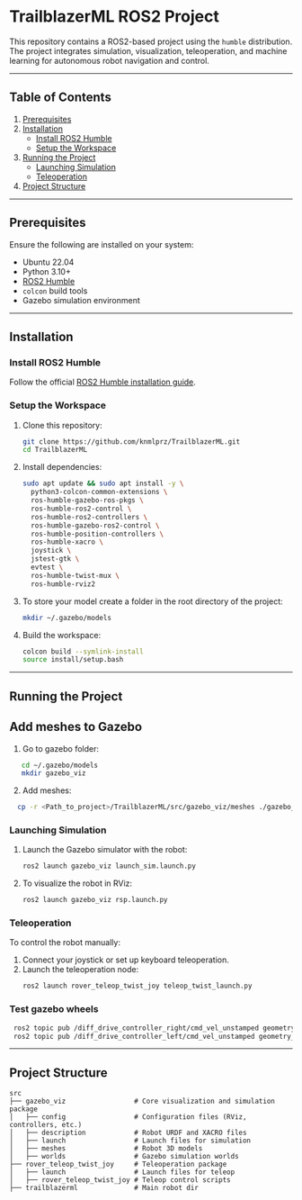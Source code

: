 # TrailblazerML ROS2 Project

This repository contains a ROS2-based project using the `humble` distribution. The project integrates simulation, visualization, teleoperation, and machine learning for autonomous robot navigation and control.

---

## Table of Contents
1. [Prerequisites](#prerequisites)
2. [Installation](#installation)
   - [Install ROS2 Humble](#install-ros2-humble)
   - [Setup the Workspace](#setup-the-workspace)
3. [Running the Project](#running-the-project)
   - [Launching Simulation](#launching-simulation)
   - [Teleoperation](#teleoperation)
4. [Project Structure](#project-structure)

---

## Prerequisites
Ensure the following are installed on your system:
- Ubuntu 22.04
- Python 3.10+
- [ROS2 Humble](https://docs.ros.org/en/humble/index.html)
- `colcon` build tools
- Gazebo simulation environment

---

## Installation

### Install ROS2 Humble
Follow the official [ROS2 Humble installation guide](https://docs.ros.org/en/humble/Installation.html).

### Setup the Workspace
1. Clone this repository:
    ```bash
    git clone https://github.com/knmlprz/TrailblazerML.git
    cd TrailblazerML
    ```
2. Install dependencies:
    ```bash
    sudo apt update && sudo apt install -y \
      python3-colcon-common-extensions \
      ros-humble-gazebo-ros-pkgs \
      ros-humble-ros2-control \
      ros-humble-ros2-controllers \
      ros-humble-gazebo-ros2-control \
      ros-humble-position-controllers \
      ros-humble-xacro \
      joystick \
      jstest-gtk \
      evtest \
      ros-humble-twist-mux \
      ros-humble-rviz2
    ```
3. To store your model create a folder in the root directory of the project:
    ```bash
    mkdir ~/.gazebo/models
    ```
4. Build the workspace:
    ```bash
    colcon build --symlink-install
    source install/setup.bash
    ```

---

## Running the Project

## Add meshes to Gazebo
1. Go to gazebo folder:
```bash
   cd ~/.gazebo/models
   mkdir gazebo_viz
```
2. Add meshes:
```bash
  cp -r <Path_to_project>/TrailblazerML/src/gazebo_viz/meshes ./gazebo_viz
```

### Launching Simulation
1. Launch the Gazebo simulator with the robot:
    ```bash
    ros2 launch gazebo_viz launch_sim.launch.py
    ```
2. To visualize the robot in RViz:
    ```bash
    ros2 launch gazebo_viz rsp.launch.py
    ```

### Teleoperation
To control the robot manually:
1. Connect your joystick or set up keyboard teleoperation.
2. Launch the teleoperation node:
    ```bash
    ros2 launch rover_teleop_twist_joy teleop_twist_launch.py
    ```
### Test gazebo wheels 

   ```bash
    ros2 topic pub /diff_drive_controller_right/cmd_vel_unstamped geometry_msgs/msg/Twist "{linear: {x: 2.0, y: 0.0, z: 0.0}, angular: {x: 0.0, y: 0.0, z: 0.0}}"
    ros2 topic pub /diff_drive_controller_left/cmd_vel_unstamped geometry_msgs/msg/Twist "{linear: {x: 2.0, y: 0.0, z: 0.0}, angular: {x: 0.0, y: 0.0, z: 0.0}}"
   ```
   
---

## Project Structure
```plaintext
src
├── gazebo_viz                 # Core visualization and simulation package
│   ├── config                 # Configuration files (RViz, controllers, etc.)
│   ├── description            # Robot URDF and XACRO files
│   ├── launch                 # Launch files for simulation
│   ├── meshes                 # Robot 3D models
│   ├── worlds                 # Gazebo simulation worlds
├── rover_teleop_twist_joy     # Teleoperation package
│   ├── launch                 # Launch files for teleop
│   ├── rover_teleop_twist_joy # Teleop control scripts
├── trailblazerml              # Main robot dir

